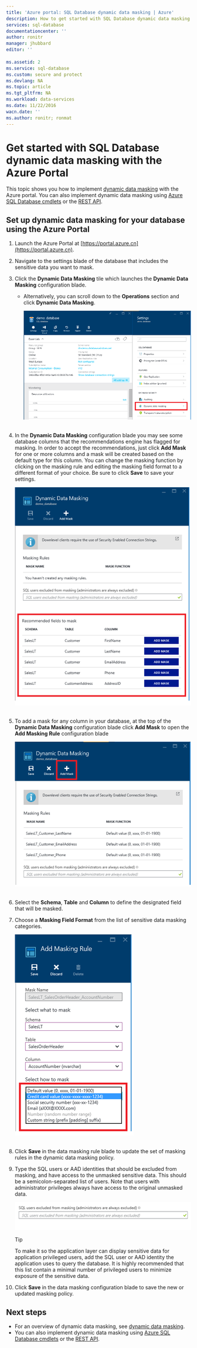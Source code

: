 ```yaml
---
title: 'Azure portal: SQL Database dynamic data masking | Azure'
description: How to get started with SQL Database dynamic data masking in the Azure Portal
services: sql-database
documentationcenter: ''
author: ronitr
manager: jhubbard
editor: ''

ms.assetid: 2
ms.service: sql-database
ms.custom: secure and protect
ms.devlang: NA
ms.topic: article
ms.tgt_pltfrm: NA
ms.workload: data-services
ms.date: 11/22/2016
wacn.date: ''
ms.author: ronitr; ronmat
---
```


# Get started with SQL Database dynamic data masking with the Azure Portal

This topic shows you how to implement [dynamic data masking](./sql-database-dynamic-data-masking-get-started.md) with the Azure portal. You can also implement dynamic data masking using [Azure SQL Database cmdlets](https://msdn.microsoft.com/zh-cn/library/azure/mt574084.aspx) or the [REST API](https://msdn.microsoft.com/zh-cn/library/dn505719.aspx).

## Set up dynamic data masking for your database using the Azure Portal
1. Launch the Azure Portal at [https://portal.azure.cn](https://portal.azure.cn).
2. Navigate to the settings blade of the database that includes the sensitive data you want to mask.
3. Click the **Dynamic Data Masking** tile which launches the **Dynamic Data Masking** configuration blade.

   * Alternatively, you can scroll down to the **Operations** section and click **Dynamic Data Masking**.

     ![Navigation pane](./media/sql-database-dynamic-data-masking-get-started/4_ddm_settings_tile.png)<br/><br/>
4. In the **Dynamic Data Masking** configuration blade you may see some database columns that the recommendations engine has flagged for masking. In order to accept the recommendations, just click **Add Mask** for one or more columns and a mask will be created based on the default type for this column. You can change the masking function by clicking on the masking rule and editing the masking field format to a different format of your choice. Be sure to click **Save** to save your settings.

    ![Navigation pane](./media/sql-database-dynamic-data-masking-get-started/5_ddm_recommendations.png)<br/><br/>
5. To add a mask for any column in your database, at the top of the **Dynamic Data Masking** configuration blade click **Add Mask** to open the **Add Masking Rule** configuration blade

    ![Navigation pane](./media/sql-database-dynamic-data-masking-get-started/6_ddm_add_mask.png)<br/><br/>
6. Select the **Schema**, **Table** and **Column** to define the designated field that will be masked.
7. Choose a **Masking Field Format** from the list of sensitive data masking categories.

    ![Navigation pane](./media/sql-database-dynamic-data-masking-get-started/7_ddm_mask_field_format.png)<br/><br/>        
8. Click **Save** in the data masking rule blade to update the set of masking rules in the dynamic data masking policy.
9. Type the SQL users or AAD identities that should be excluded from masking, and have access to the unmasked sensitive data. This should be a semicolon-separated list of users. Note that users with administrator privileges always have access to the original unmasked data.

    ![Navigation pane](./media/sql-database-dynamic-data-masking-get-started/8_ddm_excluded_users.png)

   > [!TIP]
   > To make it so the application layer can display sensitive data for application privileged users, add the SQL user or AAD identity the application uses to query the database. It is highly recommended that this list contain a minimal number of privileged users to minimize exposure of the sensitive data.
   > 
   > 
10. Click **Save** in the data masking configuration blade to save the new or updated masking policy.

## Next steps

* For an overview of dynamic data masking, see [dynamic data masking](./sql-database-dynamic-data-masking-get-started.md).
* You can also implement dynamic data masking using [Azure SQL Database cmdlets](https://msdn.microsoft.com/zh-cn/library/azure/mt574084.aspx) or the [REST API](https://msdn.microsoft.com/zh-cn/library/dn505719.aspx).